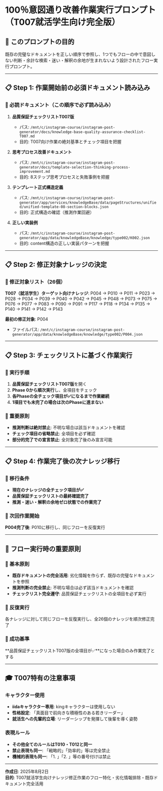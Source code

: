 # 100％意図通り改善作業実行プロンプト（T007就活学生向け完全版）

## 🚨 このプロンプトの目的
既存の完璧なドキュメントを正しい順序で参照し、1つでもフローの中で意図しない判断・余計な検索・迷い・解釈の余地が生まれないよう設計されたフロー実行プロンプト。

---

## 📋 Step 1: 作業開始前の必須ドキュメント読み込み

### 🔧 必読ドキュメント（この順序で必ず読み込み）
1. **品質保証チェックリストT007版**
   - パス: `/mnt/c/instagram-course/instagram-post-generator/docs/knowledge-base-quality-assurance-checklist-T007.md`
   - 目的: T007向け作業の絶対基準とチェック項目を把握

2. **思考プロセス改善ドキュメント**
   - パス: `/mnt/c/instagram-course/instagram-post-generator/docs/template-selection-thinking-process-improvement.md`
   - 目的: 8ステップ思考プロセスと失敗事例を把握

3. **テンプレート正式構造定義**
   - パス: `/mnt/c/instagram-course/instagram-post-generator/app/services/knowledgeBase/data/pageStructures/unified/unified-template-08-section-blocks.json`
   - 目的: 正式構造の確認（推測作業回避）

4. **正しい実装例**
   - パス: `/mnt/c/instagram-course/instagram-post-generator/app/data/knowledgeBase/knowledge/type002/K002.json`
   - 目的: content構造の正しい実装パターンを把握

---

## 📋 Step 2: 修正対象ナレッジの決定

### 🎯 修正対象リスト（26個）
**T007（就活学生）ターゲット向けナレッジ**:
P004 → P010 → P011 → P023 → P028 → P034 → P039 → P040 → P042 → P045 → P048 → P073 → P075 → P076 → P077 → P083 → P090 → P091 → P117 → P118 → P134 → P135 → P140 → P141 → P142 → P143

**最初の修正対象**: P004
- ファイルパス: `/mnt/c/instagram-course/instagram-post-generator/app/data/knowledgeBase/knowledge/type002/P004.json`

---

## 📋 Step 3: チェックリストに基づく作業実行

### 🔧 実行手順
1. **品質保証チェックリストT007版**を開く
2. **Phase 0から順次実行**し、全項目をチェック
3. **各Phaseの全チェック項目が✅になるまで作業継続**
4. **1項目でも未完了の場合は次のPhaseに進まない**

### 🚨 重要原則
- **推測判断は絶対禁止**: 不明な場合は該当ドキュメントを確認
- **チェック項目の省略禁止**: 全項目を必ず確認
- **部分的完了での宣言禁止**: 全対象完了後のみ宣言可能

---

## 📋 Step 4: 作業完了後の次ナレッジ移行

### 🔄 移行条件
- **現在のナレッジの全チェック項目が✅**
- **品質保証チェックリストの最終確認完了**
- **推測・迷い・解釈の余地ゼロ状態での作業完了**

### 🎯 次回作業開始
**P004完了後**: P010に移行し、同じフローを反復実行

---

## 🚨 フロー実行時の重要原則

### 🔧 基本原則
- **既存ドキュメントの完全活用**: 劣化情報を作らず、既存の完璧なドキュメントを参照
- **推測判断の完全禁止**: 不明な場合は必ず該当ドキュメントを確認
- **チェックリスト完全遵守**: 品質保証チェックリストの全項目を必ず実行

### 🔄 反復実行
各ナレッジに対して同じフローを反復実行し、全26個のナレッジを順次修正完了

### 🎯 成功基準
**品質保証チェックリストT007版の全項目が✅**になった場合のみ作業完了とする

---

## 🎓 T007特有の注意事項

### キャラクター使用
- **iidaキャラクター専用**: kingキャラクターは使用しない
- **性格設定**: 「真面目で前向きな積極性のある若きリーダー」
- **就活生への先輩的立場**: リーダーシップを発揮して後輩を導く姿勢

### 表現ルール
- **その他全てのルールはT010・T012と同一**
- **禁止表現も同一**: 「戦略的」「効率的」等は完全禁止
- **機械的表現も同一**: 「1. 」「2. 」等の番号付けは禁止

---

**作成日**: 2025年8月2日  
**目的**: T007就活学生向けナレッジ修正作業のフロー特化・劣化情報排除・既存ドキュメント完全活用